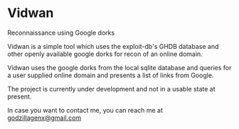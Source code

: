 # Vidwan
Reconnaissance using Google dorks

Vidwan is a simple tool which uses the exploit-db's GHDB database and other openly available google dorks for recon of an online domain.

Vidwan uses the google dorks from the local sqlite database and queries for a user supplied online domain and presents a list of links from Google. 

The project is currently under development and not in a usable state at present. 

In case you want to contact me, you can reach me at godzillagenx@gmail.com 
